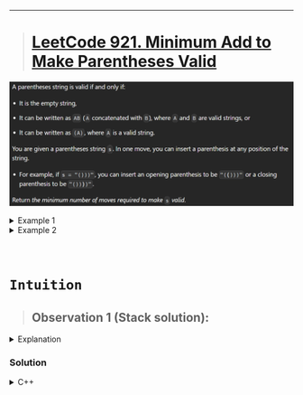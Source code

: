 
---
> # [**LeetCode 921. Minimum Add to Make Parentheses Valid**](https://leetcode.com/problems/minimum-add-to-make-parentheses-valid/)

![](../Media/20241231090227.png)

<details>
<summary>Example 1</summary>

```cpp
Input: s = "())"
Output: 1
```
</details>

<details>
<summary>Example 2</summary>

```cpp
Input: s = "((("
Output: 3
```
</details>

&nbsp;

# **`Intuition`**

> ## Observation 1 (Stack solution):

<details>
<summary>Explanation</summary>

1. 

</details>


### Solution

<details>
<summary>C++</summary>

```cpp
// Time Complexity: O(N)
// Space Complexity: O(N)
class Solution {
public:
    int minAddToMakeValid(string s) {
        int value = 0;
        stack<char> st;

        for (auto ch : s) {
            if (ch == ')') {
                if (st.empty())
                    ++value;
                else
                    st.pop();
            } else {
                st.push('(');
            }
        }

        value += st.size();

        return value;
    }
};
```
</details>
